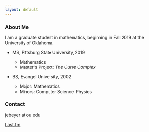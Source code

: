 ```yaml
---
layout: default
---
```


### About Me

I am a graduate student in mathematics, beginning in Fall 2019 at the University of Oklahoma.

- MS, Pittsburg State University, 2019
    * Mathematics
    * Master's Project: _The Curve Complex_
    
- BS, Evangel University, 2002
    * Major: Mathematics
    * Minors: Computer Science, Physics

### Contact

jebeyer at ou edu

[Last.fm](https://www.last.fm/user/blahquaker)
